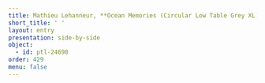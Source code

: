 ```yaml
---
title: Mathieu Lehanneur, **Ocean Memories (Circular Low Table Grey XL)**
short_title: ' '
layout: entry
presentation: side-by-side
object:
  - id: ptl-24698
order: 429
menu: false
---
```

